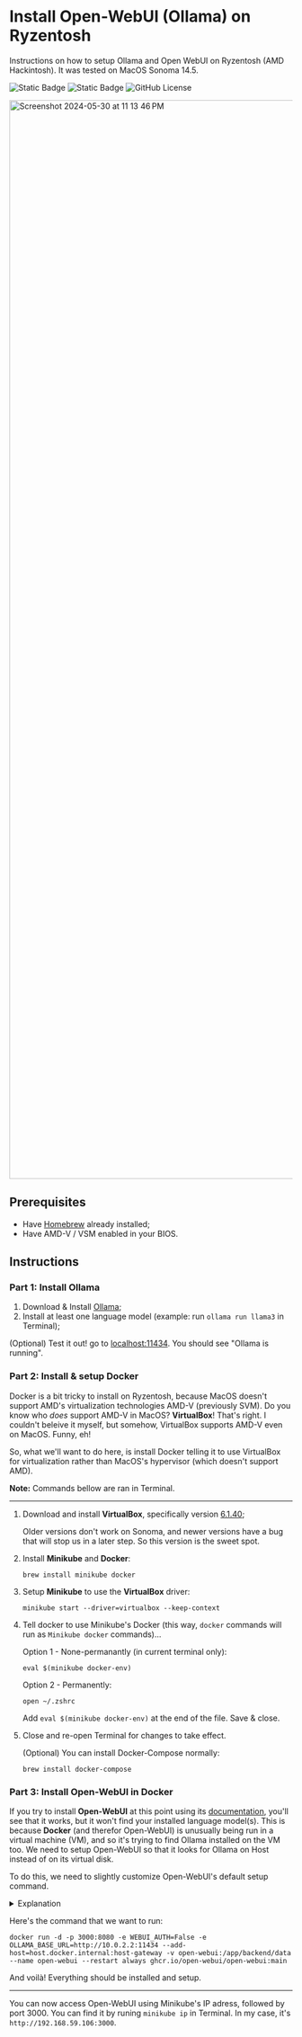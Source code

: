 # Install Open-WebUI (Ollama) on Ryzentosh
Instructions on how to setup Ollama and Open WebUI on Ryzentosh (AMD Hackintosh). It was tested on MacOS Sonoma 14.5.

![Static Badge](https://img.shields.io/badge/Sonoma-14.5-blue) ![Static Badge](https://img.shields.io/badge/OpenCore-1.0.0-blue) ![GitHub License](https://img.shields.io/github/license/MaximPerry/Install-Open-WebUI-Ollama-on-Ryzentosh)


<img width="1920" alt="Screenshot 2024-05-30 at 11 13 46 PM" src="https://github.com/MaximPerry/Ollama-Open-WebUI-on-Ryzentosh/assets/28932114/28f7f8ea-0203-4c61-8e66-ec157c22e538">

## Prerequisites
- Have [Homebrew](https://brew.sh) already installed;
- Have AMD-V / VSM enabled in your BIOS.

## Instructions

### Part 1: Install Ollama
1. Download & Install [Ollama](https://ollama.com/download);
2. Install at least one language model (example: run `ollama run llama3` in Terminal);

(Optional) Test it out! go to [localhost:11434](http://localhost:11434). You should see "Ollama is running".

### Part 2: Install & setup Docker
Docker is a bit tricky to install on Ryzentosh, because MacOS doesn't support AMD's virtualization technologies AMD-V (previously SVM). Do you know who _does_ support AMD-V in MacOS? **VirtualBox**! That's right. I couldn't beleive it myself, but somehow, VirtualBox supports AMD-V even on MacOS. Funny, eh!

So, what we'll want to do here, is install Docker telling it to use VirtualBox for virtualization rather than MacOS's hypervisor (which doesn't support AMD). 

**Note:** Commands bellow are ran in Terminal.

---

1. Download and install **VirtualBox**, specifically version [6.1.40](https://download.virtualbox.org/virtualbox/6.1.40/VirtualBox-6.1.40-154048-OSX.dmg);

    Older versions don't work on Sonoma, and newer versions have a bug that will stop us in a later step. So this version is the sweet spot.

2. Install **Minikube** and **Docker**:
    ```
    brew install minikube docker
    ```

3. Setup **Minikube** to use the **VirtualBox** driver:
    ```
    minikube start --driver=virtualbox --keep-context
    ```

4. Tell docker to use Minikube's Docker (this way, `docker` commands will run as `Minikube docker` commands)...

    Option 1 - None-permanantly (in current terminal only):
    ```
    eval $(minikube docker-env)
    ```

    Option 2 - Permanently:
    ```
    open ~/.zshrc
    ```
    Add `eval $(minikube docker-env)` at the end of the file. Save & close.

5. Close and re-open Terminal for changes to take effect.

    (Optional) You can install Docker-Compose normally:
    ```
    brew install docker-compose
    ```

### Part 3: Install Open-WebUI in Docker
If you try to install **Open-WebUI** at this point using its [documentation](https://docs.openwebui.com), you'll see that it works, but it won't find your installed language model(s). This is because **Docker** (and therefor Open-WebUI) is unusually being run in a virtual machine (VM), and so it's trying to find Ollama installed on the VM too. We need to setup Open-WebUI so that it looks for Ollama on Host instead of on its virtual disk.

To do this, we need to slightly customize Open-WebUI's default setup command.

<details>
  
  <summary>Explanation</summary>
  
  Default command (don't run this): 
  
  ```
  docker run -d -p 3000:8080 --add-host=host.docker.internal:host-gateway -v open-webui:/app/backend/data --name open-webui --restart always ghcr.io/open-webui/open-webui:main
  ```
  \
  We'll want to add two variables:
  
  `-e OLLAMA_BASE_URL=http://10.0.2.2:11434`:\
  In a VM, `10.0.2.2` is actually the Host's IP. So we're now telling Docker to look outside of the VM for Ollama and the language models.
  
  `-e WEBUI_AUTH=False`:\
  Optional - this is more of a personal preference. By default, Open-WebUI enforces the creation and use of accounts, forcing you to login every time. As I'm the only one who's going to run Ollama on my RyzenTosh, I want to disable that - you probably want that too. 

</details>

Here's the command that we want to run:

```
docker run -d -p 3000:8080 -e WEBUI_AUTH=False -e OLLAMA_BASE_URL=http://10.0.2.2:11434 --add-host=host.docker.internal:host-gateway -v open-webui:/app/backend/data --name open-webui --restart always ghcr.io/open-webui/open-webui:main
```
    
And voilà! Everything should be installed and setup. 

---

You can now access Open-WebUI using Minikube's IP adress, followed by port 3000. You can find it by runing `minikube ip` in Terminal.
In my case, it's `http://192.168.59.106:3000`.



